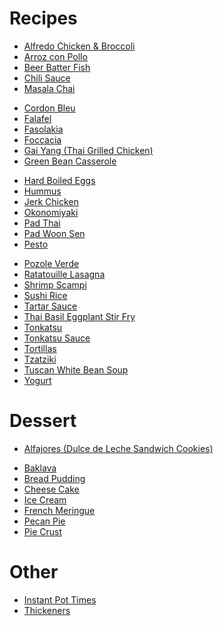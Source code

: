 # Recipes
- [Alfredo Chicken & Broccoli](alfredo-chicken-broccoli.md)
- [Arroz con Pollo](arroz-con-pollo.md)
- [Beer Batter Fish](beer-batter-fish.md)
- [Chili Sauce](chili-sauce.md)
- [Masala Chai](chai.md)
<!-- - [Char Siu](char-siu.md) -->
- [Cordon Bleu](cordon-bleu.md)
- [Falafel](falafel.md)
- [Fasolakia](fasolakia.md)
- [Foccacia](focaccia.md)
- [Gai Yang (Thai Grilled Chicken)](gai-yang.md)
- [Green Bean Casserole](green-bean-casserole.md)
<!-- - [Gumbo](gumbo.md) -->
- [Hard Boiled Eggs](hard-boiled-eggs.md)
- [Hummus](hummus.md)
- [Jerk Chicken](jerk-chicken.md)
- [Okonomiyaki](okonomiyaki.md)
- [Pad Thai](pad-thai.md)
- [Pad Woon Sen](pad-woon-sen.md)
- [Pesto](pesto.md)
<!-- - [Pita](pita.md) -->
<!-- - [Pozole Rojo](pozole-rojo.md) -->
- [Pozole Verde](pozole-verde.md)
- [Ratatouille Lasagna](ratatouille-lasagna.md)
- [Shrimp Scampi](shrimp-scampi.md)
- [Sushi Rice](sushi-rice.md)
- [Tartar Sauce](tartar-sauce.md)
- [Thai Basil Eggplant Stir Fry](thai-basil-eggplant.md)
- [Tonkatsu](tonkatsu.md)
- [Tonkatsu Sauce](tonkatsu-sauce.md)
- [Tortillas](tortillas.md)
- [Tzatziki](tzatziki.md)
- [Tuscan White Bean Soup](tuscan-white-bean-soup.md)
- [Yogurt](yogurt.md)

# Dessert
- [Alfajores (Dulce de Leche Sandwich Cookies)](alfajores.md)
<!-- - [Arroz con Leche](arroz-con-leche.md) -->
- [Baklava](baklava.md)
- [Bread Pudding](bread-pudding.md)
- [Cheese Cake](cheesecake.md)
- [Ice Cream](ice-cream.md)
- [French Meringue](french-meringue.md)
- [Pecan Pie](pecan-pie.md)
- [Pie Crust](pie-crust.md)


# Other
- [Instant Pot Times](instant-pot-cook-times.md)
- [Thickeners](notes-on-thickeners.md)
